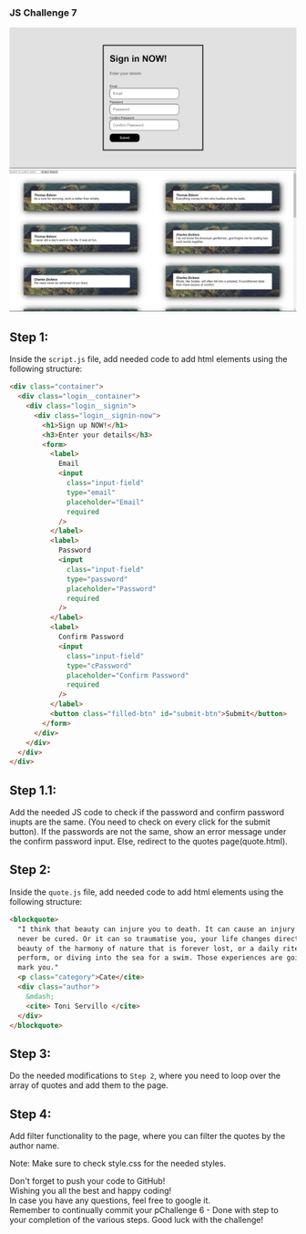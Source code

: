 ### JS Challenge 7

![Alt text](image-1.png)
![Alt text](image.png)

## Step 1:

Inside the `script.js` file, add needed code to add html elements using the following structure:

```html
<div class="container">
  <div class="login__container">
    <div class="login__signin">
      <div class="login__signin-now">
        <h1>Sign up NOW!</h1>
        <h3>Enter your details</h3>
        <form>
          <label>
            Email
            <input
              class="input-field"
              type="email"
              placeholder="Email"
              required
            />
          </label>
          <label>
            Password
            <input
              class="input-field"
              type="password"
              placeholder="Password"
              required
            />
          </label>
          <label>
            Confirm Password
            <input
              class="input-field"
              type="cPassword"
              placeholder="Confirm Password"
              required
            />
          </label>
          <button class="filled-btn" id="submit-btn">Submit</button>
        </form>
      </div>
    </div>
  </div>
</div>
```

## Step 1.1:

Add the needed JS code to check if the password and confirm password inupts are the same. (You need to check on every click for the submit button).
If the passwords are not the same, show an error message under the confirm password input.
Else, redirect to the quotes page(quote.html).

## Step 2:

Inside the `quote.js` file, add needed code to add html elements using the following structure:

```html
<blockquote>
  "I think that beauty can injure you to death. It can cause an injury that can
  never be cured. Or it can so traumatise you, your life changes direction. The
  beauty of the harmony of nature that is forever lost, or a daily rite that you
  perform, or diving into the sea for a swim. Those experiences are going to
  mark you."
  <p class="category">Cate</cite>
  <div class="author">
    &mdash;
    <cite> Toni Servillo </cite>
  </div>
</blockquote>
```

## Step 3:

Do the needed modifications to `Step 2`, where you need to loop over the array of quotes and add them to the page.

## Step 4:

Add filter functionality to the page, where you can filter the quotes by the author name.

Note: Make sure to check style.css for the needed styles.

Don't forget to push your code to GitHub!<br>
Wishing you all the best and happy coding!<br>
In case you have any questions, feel free to google it.<br>
Remember to continually commit your pChallenge 6 - Done with step to your completion of the various steps. Good luck with the challenge!

